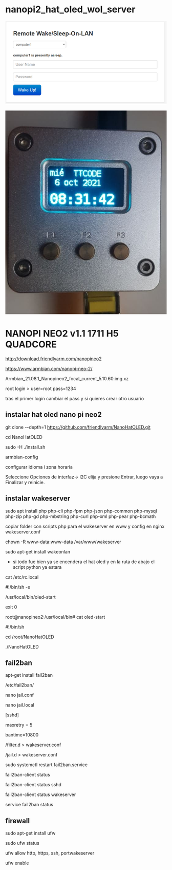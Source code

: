 # nanopi2_hat_oled_wol_server


![alt tag](https://github.com/reproteq/nanopi2_hat_oled_wol_server/blob/main/wake.png)


![alt tag](https://github.com/reproteq/nanopi2_hat_oled_wol_server/blob/main/nanopi2-wol-server.png)


# NANOPI NEO2 v1.1 1711 H5 QUADCORE

http://download.friendlyarm.com/nanopineo2

https://www.armbian.com/nanopi-neo-2/

Armbian_21.08.1_Nanopineo2_focal_current_5.10.60.img.xz

root login >  user=root pass=1234

tras el primer login cambiar el pass y si quieres crear otro usuario

## instalar hat oled nano pi neo2

git clone --depth=1 https://github.com/friendlyarm/NanoHatOLED.git
 
cd NanoHatOLED
 
sudo -H ./install.sh

armbian-config

configurar idioma i zona horaria

Seleccione Opciones de interfaz-> I2C elija y presione Entrar, luego vaya a Finalizar y reinicie.


## instalar wakeserver

sudo apt install php php-cli php-fpm php-json php-common php-mysql php-zip php-gd php-mbstring php-curl php-xml php-pear php-bcmath

copiar folder con scripts php para el  wakeserver en www y config en nginx  wakeserver.conf

chown -R www-data:www-data /var/www/wakeserver

sudo apt-get install wakeonlan

* si todo fue bien ya se encendera el hat oled y en la ruta de abajo el script python ya estara

cat /etc/rc.local

#!/bin/sh -e

/usr/local/bin/oled-start

exit 0

root@nanopineo2:/usr/local/bin# cat oled-start

#!/bin/sh

cd /root/NanoHatOLED

./NanoHatOLED

## fail2ban 

apt-get install fail2ban

/etc/fail2ban/

nano jail.conf

nano jail.local

[sshd]

maxretry = 5

bantime=10800

/filter.d  > wakeserver.conf

/jail.d > wakeserver.conf

sudo systemctl restart fail2ban.service

fail2ban-client status

fail2ban-client status sshd

fail2ban-client status wakeserver

service fail2ban status

## firewall

sudo apt-get install ufw

sudo ufw status

ufw allow http, https, ssh, portwakeserver

ufw enable
